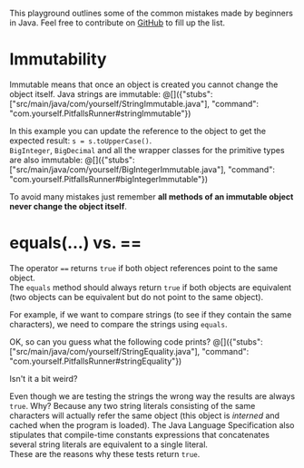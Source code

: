 This playground outlines some of the common mistakes made by beginners in Java. Feel free to contribute on [GitHub](https://github.com) to fill up the list.

# Immutability

Immutable means that once an object is created you cannot change the object itself. Java strings are immutable:
@[]({"stubs": ["src/main/java/com/yourself/StringImmutable.java"], "command": "com.yourself.PitfallsRunner#stringImmutable"})

In this example you can update the reference to the object to get the expected result: `s = s.toUpperCase()`.  
`BigInteger`, `BigDecimal` and all the wrapper classes for the primitive types are also immutable:
@[]({"stubs": ["src/main/java/com/yourself/BigIntegerImmutable.java"], "command": "com.yourself.PitfallsRunner#bigIntegerImmutable"})

To avoid many mistakes just remember **all methods of an immutable object never change the object itself**.

# equals(...) vs. ==

The operator `==` returns `true` if both object references point to the same object.  
The `equals` method should always return `true` if both objects are equivalent (two objects can be equivalent but do not point to the same object).

For example, if we want to compare strings (to see if they contain the same characters), we need to compare the strings using `equals`.

OK, so can you guess what the following code prints?
@[]({"stubs": ["src/main/java/com/yourself/StringEquality.java"], "command": "com.yourself.PitfallsRunner#stringEquality"})


Isn't it a bit weird?

Even though we are testing the strings the wrong way the results are always `true`. Why? Because any two string literals consisting of the same characters will actually refer the same object (this object is _interned_ and cached when the program is loaded). The Java Language Specification also stipulates that compile-time constants expressions that concatenates several string literals are equivalent to a single literal.  
These are the reasons why these tests return `true`.